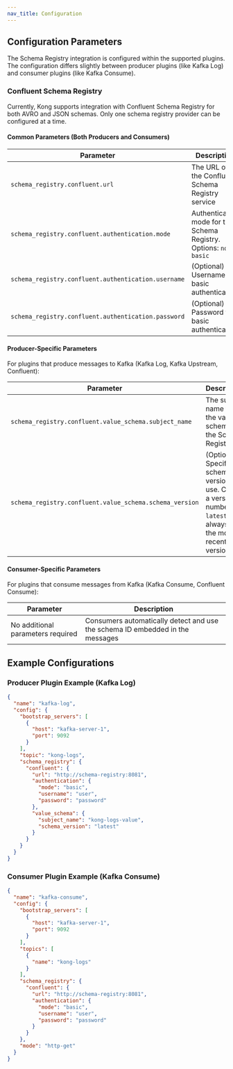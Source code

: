 ```yaml
---
nav_title: Configuration
---
```


## Configuration Parameters

The Schema Registry integration is configured within the supported plugins. The configuration differs slightly between producer plugins (like Kafka Log) and consumer plugins (like Kafka Consume).

### Confluent Schema Registry

Currently, Kong supports integration with Confluent Schema Registry for both AVRO and JSON schemas. Only one schema registry provider can be configured at a time.

#### Common Parameters (Both Producers and Consumers)

| Parameter | Description |
|-----------|-------------|
| `schema_registry.confluent.url` | The URL of the Confluent Schema Registry service |
| `schema_registry.confluent.authentication.mode` | Authentication mode for the Schema Registry. Options: `none`, `basic` |
| `schema_registry.confluent.authentication.username` | (Optional) Username for basic authentication |
| `schema_registry.confluent.authentication.password` | (Optional) Password for basic authentication |

#### Producer-Specific Parameters
For plugins that produce messages to Kafka (Kafka Log, Kafka Upstream, Confluent):

| Parameter | Description |
|-----------|-------------|
| `schema_registry.confluent.value_schema.subject_name` | The subject name for the value schema in the Schema Registry |
| `schema_registry.confluent.value_schema.schema_version` | (Optional) Specific schema version to use. Can be a version number or `latest` to always use the most recent version |

#### Consumer-Specific Parameters
For plugins that consume messages from Kafka (Kafka Consume, Confluent Consume):

| Parameter | Description |
|-----------|-------------|
| No additional parameters required | Consumers automatically detect and use the schema ID embedded in the messages |

## Example Configurations

### Producer Plugin Example (Kafka Log)

```json
{
  "name": "kafka-log",
  "config": {
    "bootstrap_servers": [
      {
        "host": "kafka-server-1",
        "port": 9092
      }
    ],
    "topic": "kong-logs",
    "schema_registry": {
      "confluent": {
        "url": "http://schema-registry:8081",
        "authentication": {
          "mode": "basic",
          "username": "user",
          "password": "password"
        },
        "value_schema": {
          "subject_name": "kong-logs-value",
          "schema_version": "latest"
        }
      }
    }
  }
}
```

### Consumer Plugin Example (Kafka Consume)

```json
{
  "name": "kafka-consume",
  "config": {
    "bootstrap_servers": [
      {
        "host": "kafka-server-1",
        "port": 9092
      }
    ],
    "topics": [
      {
        "name": "kong-logs"
      }
    ],
    "schema_registry": {
      "confluent": {
        "url": "http://schema-registry:8081",
        "authentication": {
          "mode": "basic",
          "username": "user",
          "password": "password"
        }
      }
    },
    "mode": "http-get"
  }
}
```
